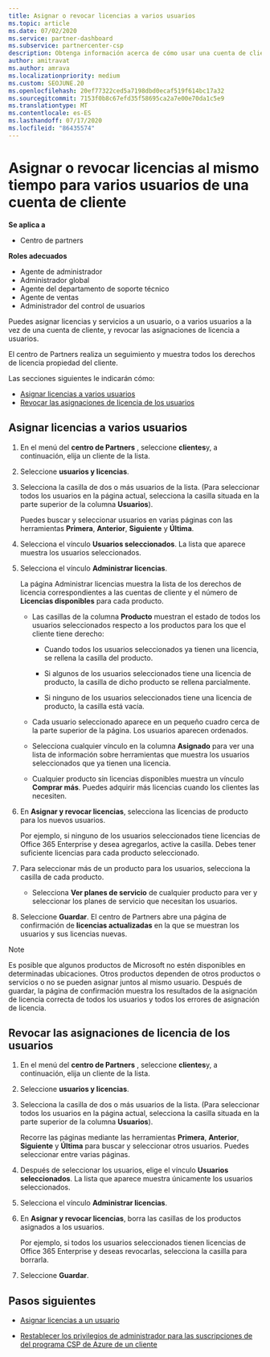 ```yaml
---
title: Asignar o revocar licencias a varios usuarios
ms.topic: article
ms.date: 07/02/2020
ms.service: partner-dashboard
ms.subservice: partnercenter-csp
description: Obtenga información acerca de cómo usar una cuenta de cliente para asignar o revocar licencias y servicios a un usuario o a varios usuarios a la vez.
author: amitravat
ms.author: amrava
ms.localizationpriority: medium
ms.custom: SEOJUNE.20
ms.openlocfilehash: 20ef77322ced5a7198dbd0ecaf519f614bc17a32
ms.sourcegitcommit: 7153f0b8c67efd35f58695ca2a7e00e70da1c5e9
ms.translationtype: MT
ms.contentlocale: es-ES
ms.lasthandoff: 07/17/2020
ms.locfileid: "86435574"
---
```

# <a name="assign-or-revoke-licenses-at-the-same-time-to-multiple-users-in-a-customer-account"></a>Asignar o revocar licencias al mismo tiempo para varios usuarios de una cuenta de cliente

**Se aplica a**

- Centro de partners

**Roles adecuados**

- Agente de administrador
- Administrador global
- Agente del departamento de soporte técnico
- Agente de ventas
- Administrador del control de usuarios

Puedes asignar licencias y servicios a un usuario, o a varios usuarios a la vez de una cuenta de cliente, y revocar las asignaciones de licencia a usuarios.

El centro de Partners realiza un seguimiento y muestra todos los derechos de licencia propiedad del cliente.

Las secciones siguientes le indicarán cómo:
- [Asignar licencias a varios usuarios](#assign-licenses-to-groups)
- [Revocar las asignaciones de licencia de los usuarios](#revoking-licenses)

<a href="" id="assign-licenses-to-groups"></a>
## <a name="assign-licenses-to-multiple-users"></a>Asignar licencias a varios usuarios

1. En el menú del **centro de Partners** , seleccione **clientes**y, a continuación, elija un cliente de la lista.

2. Seleccione **usuarios y licencias**.

3. Selecciona la casilla de dos o más usuarios de la lista. (Para seleccionar todos los usuarios en la página actual, selecciona la casilla situada en la parte superior de la columna **Usuarios**).

    Puedes buscar y seleccionar usuarios en varias páginas con las herramientas **Primera**, **Anterior**, **Siguiente** y **Última**.

4. Selecciona el vínculo **Usuarios seleccionados**. La lista que aparece muestra los usuarios seleccionados.

5. Selecciona el vínculo **Administrar licencias**.

    La página Administrar licencias muestra la lista de los derechos de licencia correspondientes a las cuentas de cliente y el número de **Licencias disponibles** para cada producto.

    - Las casillas de la columna **Producto** muestran el estado de todos los usuarios seleccionados respecto a los productos para los que el cliente tiene derecho:

       - Cuando todos los usuarios seleccionados ya tienen una licencia, se rellena la casilla del producto.

       - Si algunos de los usuarios seleccionados tiene una licencia de producto, la casilla de dicho producto se rellena parcialmente.

       - Si ninguno de los usuarios seleccionados tiene una licencia de producto, la casilla está vacía.

    - Cada usuario seleccionado aparece en un pequeño cuadro cerca de la parte superior de la página. Los usuarios aparecen ordenados.

    - Selecciona cualquier vínculo en la columna **Asignado** para ver una lista de información sobre herramientas que muestra los usuarios seleccionados que ya tienen una licencia.

    - Cualquier producto sin licencias disponibles muestra un vínculo **Comprar más**. Puedes adquirir más licencias cuando los clientes las necesiten.

6. En **Asignar y revocar licencias**, selecciona las licencias de producto para los nuevos usuarios. 

   Por ejemplo, si ninguno de los usuarios seleccionados tiene licencias de Office 365 Enterprise y desea agregarlos, active la casilla. Debes tener suficiente licencias para cada producto seleccionado.

7. Para seleccionar más de un producto para los usuarios, selecciona la casilla de cada producto.
    -   Selecciona **Ver planes de servicio** de cualquier producto para ver y seleccionar los planes de servicio que necesitan los usuarios.

8. Seleccione **Guardar**. El centro de Partners abre una página de confirmación de **licencias actualizadas** en la que se muestran los usuarios y sus licencias nuevas.

>[!NOTE]
>Es posible que algunos productos de Microsoft no estén disponibles en determinadas ubicaciones. Otros productos dependen de otros productos o servicios o no se pueden asignar juntos al mismo usuario. Después de guardar, la página de confirmación muestra los resultados de la asignación de licencia correcta de todos los usuarios y todos los errores de asignación de licencia.

<a href="" id="revoking-licenses"></a>
## <a name="revoke-users-license-assignments"></a>Revocar las asignaciones de licencia de los usuarios

1. En el menú del **centro de Partners** , seleccione **clientes**y, a continuación, elija un cliente de la lista.

2. Seleccione **usuarios y licencias**.

3. Selecciona la casilla de dos o más usuarios de la lista. (Para seleccionar todos los usuarios en la página actual, selecciona la casilla situada en la parte superior de la columna **Usuarios**).

    Recorre las páginas mediante las herramientas **Primera**, **Anterior**, **Siguiente** y **Última** para buscar y seleccionar otros usuarios. Puedes seleccionar entre varias páginas.

4. Después de seleccionar los usuarios, elige el vínculo **Usuarios seleccionados**. La lista que aparece muestra únicamente los usuarios seleccionados.

5. Selecciona el vínculo **Administrar licencias**.

6. En **Asignar y revocar licencias**, borra las casillas de los productos asignados a los usuarios.

   Por ejemplo, si todos los usuarios seleccionados tienen licencias de Office 365 Enterprise y deseas revocarlas, selecciona la casilla para borrarla.

7. Seleccione **Guardar**.

## <a name="next-steps"></a>Pasos siguientes

- [Asignar licencias a un usuario](assign-licenses-to-users.md)

- [Restablecer los privilegios de administrador para las suscripciones de del programa CSP de Azure de un cliente](revoke-reinstate-csp.md)